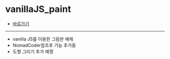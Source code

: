# vanillaJS_paint
* [바로가기](https://chanpaint.netlify.app/)

---

* vanilla JS를 이용한 그림판 예제
* NomadCoder참조후 기능 추가중
* 도형 그리기 추가 예젱
